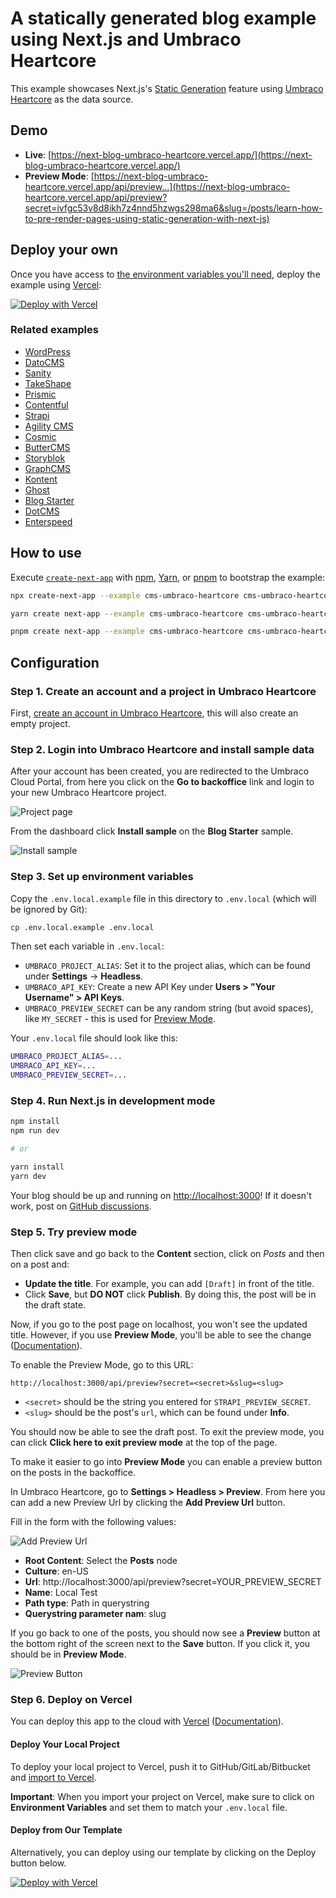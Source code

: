 # A statically generated blog example using Next.js and Umbraco Heartcore

This example showcases Next.js's [Static Generation](https://nextjs.org/docs/basic-features/pages) feature using [Umbraco Heartcore](https://umbraco.com/heartcore) as the data source.

## Demo

- **Live**: [https://next-blog-umbraco-heartcore.vercel.app/](https://next-blog-umbraco-heartcore.vercel.app/)
- **Preview Mode**: [https://next-blog-umbraco-heartcore.vercel.app/api/preview...](https://next-blog-umbraco-heartcore.vercel.app/api/preview?secret=ivfgc53v8d8ikh7z4nnd5hzwgs298ma6&slug=/posts/learn-how-to-pre-render-pages-using-static-generation-with-next-js)

## Deploy your own

Once you have access to [the environment variables you'll need](#step-3-set-up-environment-variables), deploy the example using [Vercel](https://vercel.com?utm_source=github&utm_medium=readme&utm_campaign=next-example):

[![Deploy with Vercel](https://vercel.com/button)](https://vercel.com/import/git?c=1&s=https://github.com/vercel/next.js/tree/canary/examples/cms-umbraco-heartcore&env=UMBRACO_PROJECT_ALIAS,UMBRACO_API_KEY,UMBRACO_PREVIEW_SECRET&envDescription=Required%20to%20connect%20the%20app%20with%20Umbraco%20Heartcore&envLink=https://vercel.link/cms-umbraco-heartcore-env)

### Related examples

- [WordPress](/examples/cms-wordpress)
- [DatoCMS](/examples/cms-datocms)
- [Sanity](/examples/cms-sanity)
- [TakeShape](/examples/cms-takeshape)
- [Prismic](/examples/cms-prismic)
- [Contentful](/examples/cms-contentful)
- [Strapi](/examples/cms-strapi)
- [Agility CMS](/examples/cms-agilitycms)
- [Cosmic](/examples/cms-cosmic)
- [ButterCMS](/examples/cms-buttercms)
- [Storyblok](/examples/cms-storyblok)
- [GraphCMS](/examples/cms-graphcms)
- [Kontent](/examples/cms-kontent)
- [Ghost](/examples/cms-ghost)
- [Blog Starter](/examples/blog-starter)
- [DotCMS](/examples/cms-dotcms)
- [Enterspeed](/examples/cms-enterspeed)

## How to use

Execute [`create-next-app`](https://github.com/vercel/next.js/tree/canary/packages/create-next-app) with [npm](https://docs.npmjs.com/cli/init), [Yarn](https://yarnpkg.com/lang/en/docs/cli/create/), or [pnpm](https://pnpm.io) to bootstrap the example:

```bash
npx create-next-app --example cms-umbraco-heartcore cms-umbraco-heartcore-app
```

```bash
yarn create next-app --example cms-umbraco-heartcore cms-umbraco-heartcore-app
```

```bash
pnpm create next-app --example cms-umbraco-heartcore cms-umbraco-heartcore-app
```

## Configuration

### Step 1. Create an account and a project in Umbraco Heartcore

First, [create an account in Umbraco Heartcore](https://umbraco.com/heartcore), this will also create an empty project.

### Step 2. Login into Umbraco Heartcore and install sample data

After your account has been created, you are redirected to the Umbraco Cloud Portal, from here you click on the **Go to backoffice** link and login to your new Umbraco Heartcore project.

![Project page](./docs/project-page.png)

From the dashboard click **Install sample** on the **Blog Starter** sample.

![Install sample](./docs/install-sample.png)

### Step 3. Set up environment variables

Copy the `.env.local.example` file in this directory to `.env.local` (which will be ignored by Git):

```bash
cp .env.local.example .env.local
```

Then set each variable in `.env.local`:

- `UMBRACO_PROJECT_ALIAS`: Set it to the project alias, which can be found under **Settings** -> **Headless**.
- `UMBRACO_API_KEY`: Create a new API Key under **Users > "Your Username" > API Keys**.
- `UMBRACO_PREVIEW_SECRET` can be any random string (but avoid spaces), like `MY_SECRET` - this is used for [Preview Mode](https://nextjs.org/docs/advanced-features/preview-mode).

Your `.env.local` file should look like this:

```bash
UMBRACO_PROJECT_ALIAS=...
UMBRACO_API_KEY=...
UMBRACO_PREVIEW_SECRET=...
```

### Step 4. Run Next.js in development mode

```bash
npm install
npm run dev

# or

yarn install
yarn dev
```

Your blog should be up and running on [http://localhost:3000](http://localhost:3000)! If it doesn't work, post on [GitHub discussions](https://github.com/vercel/next.js/discussions).

### Step 5. Try preview mode

Then click save and go back to the **Content** section, click on _Posts_ and then on a post and:

- **Update the title**. For example, you can add `[Draft]` in front of the title.
- Click **Save**, but **DO NOT** click **Publish**. By doing this, the post will be in the draft state.

Now, if you go to the post page on localhost, you won't see the updated title. However, if you use **Preview Mode**, you'll be able to see the change ([Documentation](/docs/advanced-features/preview-mode.md)).

To enable the Preview Mode, go to this URL:

```
http://localhost:3000/api/preview?secret=<secret>&slug=<slug>
```

- `<secret>` should be the string you entered for `STRAPI_PREVIEW_SECRET`.
- `<slug>` should be the post's `url`, which can be found under **Info**.

You should now be able to see the draft post. To exit the preview mode, you can click **Click here to exit preview mode** at the top of the page.

To make it easier to go into **Preview Mode** you can enable a preview button on the posts in the backoffice.

In Umbraco Heartcore, go to **Settings > Headless > Preview**. From here you can add a new Preview Url by clicking the **Add Preview Url** button.

Fill in the form with the following values:

![Add Preview Url](./docs/add-preview-url.png)

- **Root Content**: Select the **Posts** node
- **Culture**: en-US
- **Url**: http://localhost:3000/api/preview?secret=YOUR_PREVIEW_SECRET
- **Name**: Local Test
- **Path type**: Path in querystring
- **Querystring parameter nam**: slug

If you go back to one of the posts, you should now see a **Preview** button at the bottom right of the screen next to the **Save** button. If you click it, you should be in **Preview Mode**.

![Preview Button](./docs/preview-button.png)

### Step 6. Deploy on Vercel

You can deploy this app to the cloud with [Vercel](https://vercel.com?utm_source=github&utm_medium=readme&utm_campaign=next-example) ([Documentation](https://nextjs.org/docs/deployment)).

#### Deploy Your Local Project

To deploy your local project to Vercel, push it to GitHub/GitLab/Bitbucket and [import to Vercel](https://vercel.com/import/git?utm_source=github&utm_medium=readme&utm_campaign=next-example).

**Important**: When you import your project on Vercel, make sure to click on **Environment Variables** and set them to match your `.env.local` file.

#### Deploy from Our Template

Alternatively, you can deploy using our template by clicking on the Deploy button below.

[![Deploy with Vercel](https://vercel.com/button)](https://vercel.com/import/git?c=1&s=https://github.com/vercel/next.js/tree/canary/examples/cms-umbraco-heartcore&env=UMBRACO_PROJECT_ALIAS,UMBRACO_API_KEY,UMBRACO_PREVIEW_SECRET&envDescription=Required%20to%20connect%20the%20app%20with%20Umbraco%20Heartcore&envLink=https://vercel.link/cms-umbraco-heartcore-env)
